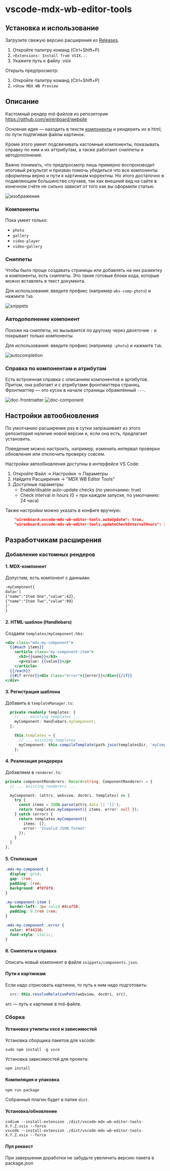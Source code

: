 # vscode-mdx-wb-editor-tools

## Установка и использование

Загрузите свежую версию расширения из [Releases](https://github.com/wirenboard/vscode-mdx-wb-editor-tools/releases).

1. Откройте палитру команд (Ctrl+Shift+P)
2. `>Extensions: Install from VSIX...`
3. Укажите путь к файлу .vsix

Открыть предпросмотр:
1. Откройте палитру команд (Ctrl+Shift+P)
2. `>Show MDX WB Preview`

## Описание

Кастомный рендер md-файлов из репозитория https://github.com/wirenboard/website

Основная идея — находить в тексте [компоненты](https://github.com/wirenboard/website/blob/main/doc/components.md) и рендерить их в html, по пути подтягивая файлы картинок.

Кроме этого умеет подсвечивать кастомные компоненты, показывать справку по ним и их аттрибутам, а также работают сниппеты и автодополнение.

Важно понимать, что предпросмотр лишь примерно воспроизводит итоговый результат и призван помочь убедиться что все компоненты оформлены верно и пути к картинкам корректны. Но этого достаточно в подавляющем большинстве случаев, так как внешний вид на сайте в конечном счёте не сильно зависит от того как вы оформили статью.

![изображение](./assets/preview.png)

### Компоненты

Пока умеет только:

- `photo`
- `gallery`
- `video-player`
- `video-gallery`

### Сниппеты

Чтобы было проще создавать страницы или добавлять на них разметку и компоненты, есть сниппеты. Это такие готовые блоки кода, которые можно вставлять в текст документа.

Для использования: введите префикс (например `wbs-comp-photo`) и нажмите `Tab`.

![snippets](assets/snippets.png)

### Автодополнение компонент

Похоже на сниппеты, но вызывается по другому через двоеточие `:` и покрывает только компоненты.

Для использования: введите префикс (например `:photo`) и нажмите `Tab`.

![autocompletion](assets/autocompletion.png)

### Справка по компонентам и атрибутам

Есть встроенная справка с описанием компонентов и артибутов. Притом, она работает и с атрибутами фронтматтера страниц. Фронтматтер — это кусок в начале страницы обрамлённый `---`.

![doc-frontmatter](assets/doc-frontmatter.png)
![doc-component](assets/doc-component.png)

## Настройки автообновления

По умолчанию расширение раз в сутки запрашивает из этого репозитория наличие новой версии и, если она есть, предлагает установить.

Поведение можно настроить, например, изменить интервал проверки обновления или отключить проверку совсем.

Настройки автообновления доступны в интерфейсе VS Code:
1. Откройте Файл → Настройки → Параметры
2. Найдите Расширения → "MDX WB Editor Tools"
3. Доступные параметры:
   -  Enable/disable auto-update checks (по умолчанию: true)
   - Check interval in hours (0 = при каждом запуске, по умолчанию: 24 часа)

Также настройки можно указать в конфиге вручную:
```json
    "wirenboard.vscode-mdx-wb-editor-tools.autoUpdate": true,
    "wirenboard.vscode-mdx-wb-editor-tools.updateCheckIntervalHours": 1
```

## Разработчикам расширения
### Добавление кастомных рендеров

#### 1. MDX-компонент

Допустим, есть компонент с данными:

```md
:myComponent{
data='[
{"name":"Item One","value":42},
{"name":"Item Two","value":99}
]'
}
```

#### 2. HTML-шаблон (Handlebars)

Создаем `templates/myComponent.hbs`:

```hbs
<div class="mdx-my-component">
  {{#each items}}
    <article class="my-component-item">
      <h3>{{name}}</h3>
      <p>Value: {{value}}</p>
    </article>
  {{/each}}
  {{#if error}}<div class="error">{{error}}</div>{{/if}}
</div>
```

#### 3. Регистрация шаблона

Добавить в `templateManager.ts`:

```ts
  private readonly templates: {
    // ... existing templates ...
    myComponent: Handlebars.myComponent;
  };

    this.templates = {
      // ... existing templates ...
      myComponent: this.compileTemplate(path.join(templatesDir, 'myComponent.hbs'))
    };
```

#### 4. Реализация рендерера

Добавляем в `renderer.ts`:

```ts
private componentRenderers: Record<string, ComponentRenderer> = {
  // ... existing renderers ...

  myComponent: (attrs, webview, docUri, templates) => {
    try {
      const items = JSON.parse(attrs.data || '[]');
      return templates.myComponent({ items, error: null });
    } catch (error) {
      return templates.myComponent({
        items: [],
        error: 'Invalid JSON format'
      });
    }
  }
};
```

#### 5. Стилизация

```css
.mdx-my-component {
  display: grid;
  gap: 1rem;
  padding: 1rem;
  background: #f8f8f8;
}

.my-component-item {
  border-left: 3px solid #4caf50;
  padding: 0.5rem 1rem;
}

.mdx-my-component .error {
  color: #f44336;
  font-style: italic;
}
```

#### 6. Сниппеты и справка

Описать новый компонент в файле `snippets/components.json`.

#### Пути к картинкам

Если надо отрисовать картинки, то путь к ним надо подготовить:

```ts
  src: this.resolveRelativePath(webview, docUri, src),
```

src — путь к картинке в md-файле.

### Сборка

#### Установка утилиты vsce и зависимостей

Установка сборщика пакетов для vscode:
```
sudo npm install -g vsce
```
Установка зависимостей для проекта:
```
npm install
```

#### Компиляция и упаковка

```
npm run package
```

Собранный плагин будет в папке `dist`.

#### Установка/обновление

```
codium --install-extension ./dist/vscode-mdx-wb-editor-tools-X.Y.Z.vsix --force
vscode --install-extension ./dist/vscode-mdx-wb-editor-tools-X.Y.Z.vsix --force
```

#### Пул реквест

При завершении доработки не забудьте увеличить версию пакета в package.json
